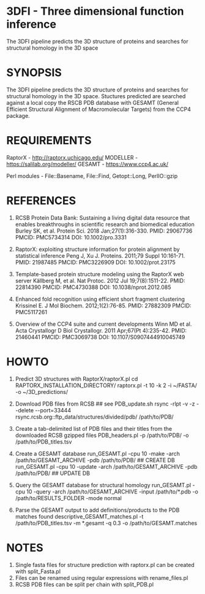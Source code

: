 # 3DFI - Three dimensional function inference
The 3DFI pipeline predicts the 3D structure of proteins and searches for structural homology in the 3D space

# SYNOPSIS
The 3DFI pipeline predicts the 3D structure of proteins and searches for structural homology in the 3D space.
Stuctures predicted are searched against a local copy the RSCB PDB database with GESAMT (General Efficient
Structural Alignment of Macromolecular Targets) from the CCP4 package.

# REQUIREMENTS
RaptorX - http://raptorx.uchicago.edu/
MODELLER - https://salilab.org/modeller/
GESAMT -  https://www.ccp4.ac.uk/

Perl modules - File::Basename, File::Find, Getopt::Long, PerlIO::gzip

# REFERENCES
1) RCSB Protein Data Bank: Sustaining a living digital data resource that enables breakthroughs in scientific research and biomedical education
Burley SK, et al. Protein Sci. 2018 Jan;27(1):316-330. PMID: 29067736 PMCID: PMC5734314 DOI: 10.1002/pro.3331

2) RaptorX: exploiting structure information for protein alignment by statistical inference
Peng J, Xu J. Proteins. 2011;79 Suppl 10:161-71. PMID: 21987485 PMCID: PMC3226909 DOI: 10.1002/prot.23175

3) Template-based protein structure modeling using the RaptorX web server
Källberg M, et al. Nat Protoc. 2012 Jul 19;7(8):1511-22. PMID: 22814390 PMCID: PMC4730388 DOI: 10.1038/nprot.2012.085

4) Enhanced fold recognition using efficient short fragment clustering
Krissinel E. J Mol Biochem. 2012;1(2):76-85. PMID: 27882309 PMCID: PMC5117261

5) Overview of the CCP4 suite and current developments
Winn MD et al. Acta Crystallogr D Biol Crystallogr. 2011 Apr;67(Pt 4):235-42. PMID: 21460441 PMCID: PMC3069738 DOI: 10.1107/S0907444910045749

# HOWTO
1) Predict 3D structures with RaptorX/raptorX.pl
cd RAPTORX_INSTALLATION_DIRECTORY/
raptorx.pl -t 10 -k 2 -i ~/FASTA/ -o ~/3D_predictions/

2) Download PDB files from RCSB ## see PDB_update.sh
rsync -rlpt -v -z --delete --port=33444 \
rsync.rcsb.org::ftp_data/structures/divided/pdb/ /path/to/PDB/

3) Create a tab-delimited list of PDB files and their titles from the downloaded RCSB gzipped files
PDB_headers.pl -p /path/to/PDB/ -o /path/to/PDB_titles.tsv

4) Create a GESAMT database
run_GESAMT.pl -cpu 10 -make -arch /path/to/GESAMT_ARCHIVE -pdb /path/to/PDB/	## CREATE DB
run_GESAMT.pl -cpu 10 -update -arch /path/to/GESAMT_ARCHIVE -pdb /path/to/PDB/	## UPDATE DB

5) Query the GESAMT database for structural homology
run_GESAMT.pl -cpu 10 -query -arch /path/to/GESAMT_ARCHIVE -input /path/to/*.pdb -o /path/to/RESULTS_FOLDER -mode normal

6) Parse the GESAMT output to add definitions/products to the PDB matches found
descriptive_GESAMT_matches.pl -t /path/to/PDB_titles.tsv -m *.gesamt -q 0.3 -o /path/to/GESAMT.matches 

# NOTES 
1. Single fasta files for structure prediction with raptorx.pl can be created with split_Fasta.pl
2. Files can be renamed using regular expressions with rename_files.pl
3. RCSB PDB files can be split per chain with split_PDB.pl
